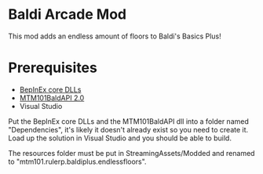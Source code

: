 # Baldi Arcade Mod
This mod adds an endless amount of floors to Baldi's Basics Plus!
# Prerequisites
- [BepInEx core DLLs](https://github.com/BepInEx/BepInEx/releases/tag/v5.4.21)
- [MTM101BaldAPI 2.0](https://gamebanana.com/mods/383711)
- Visual Studio

Put the BepInEx core DLLs and the MTM101BaldAPI dll into a folder named "Dependencies", it's likely it doesn't already exist so you need to create it.
Load up the solution in Visual Studio and you should be able to build.

The resources folder must be put in StreamingAssets/Modded and renamed to "mtm101.rulerp.baldiplus.endlessfloors".